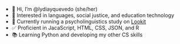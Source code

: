 - 👋 Hi, I’m @lydiayquevedo (she/her)
- 👀 Interested in languages, social justice, and education technology
- 🌱 Currently running a psycholinguistics study on [Lookit](https://lookit.mit.edu/)
- ✅ Proficient in JacaScript, HTML, CSS, JSON, and R 
- 📚 Learning Python and developing my other CS skills
